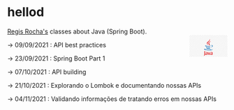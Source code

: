 # hellod
[Regis Rocha's](https://github.com/regis-rocha) classes about Java (Spring Boot).  
<img height="50" align="right" src="./img/java-logo.png">

-> 09/09/2021 : API best practices

-> 23/09/2021 : Spring Boot Part 1

-> 07/10/2021 : API building 

-> 21/10/2021 : Explorando o Lombok e documentando nossas APIs

-> 04/11/2021 : Validando informações de tratando erros em nossas APIs
